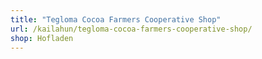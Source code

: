 ```yaml
---
title: "Tegloma Cocoa Farmers Cooperative Shop"
url: /kailahun/tegloma-cocoa-farmers-cooperative-shop/
shop: Hofladen
---
```

